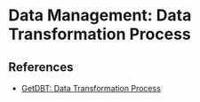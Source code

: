 # Data Management: Data Transformation Process

## References

- [GetDBT: Data Transformation Process](https://www.getdbt.com/blog/data-transformation-process)

